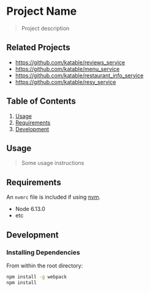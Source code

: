 # Project Name

> Project description

## Related Projects

  - https://github.com/katable/reviews_service
  - https://github.com/katable/menu_service
  - https://github.com/katable/restaurant_info_service
  - https://github.com/katable/resy_service

## Table of Contents

1. [Usage](#Usage)
1. [Requirements](#requirements)
1. [Development](#development)

## Usage

> Some usage instructions

## Requirements

An `nvmrc` file is included if using [nvm](https://github.com/creationix/nvm).

- Node 6.13.0
- etc

## Development

### Installing Dependencies

From within the root directory:

```sh
npm install -g webpack
npm install
```

